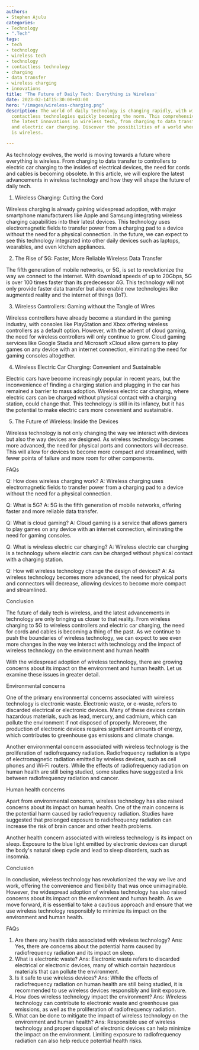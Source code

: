 ```yaml
---
authors:
- Stephen Ajulu
categories:
- Technology
- ".Tech"
tags:
- tech
- technology
- wireless tech
- technology
- contactless technology
- charging
- data transfer
- wireless charging
- innovations
title: 'The Future of Daily Tech: Everything is Wireless'
date: 2023-02-14T15:30:00+03:00
hero: "/images/wireless-charging.png"
description: The world of daily technology is changing rapidly, with wireless and
  contactless technologies quickly becoming the norm. This comprehensive guide explores
  the latest innovations in wireless tech, from charging to data transfer to controllers
  and electric car charging. Discover the possibilities of a world where everything
  is wireless.

---
```

As technology evolves, the world is moving towards a future where everything is wireless. From charging to data transfer to controllers to electric car charging to the insides of electrical devices, the need for cords and cables is becoming obsolete. In this article, we will explore the latest advancements in wireless technology and how they will shape the future of daily tech.

1. Wireless Charging: Cutting the Cord

Wireless charging is already gaining widespread adoption, with major smartphone manufacturers like Apple and Samsung integrating wireless charging capabilities into their latest devices. This technology uses electromagnetic fields to transfer power from a charging pad to a device without the need for a physical connection. In the future, we can expect to see this technology integrated into other daily devices such as laptops, wearables, and even kitchen appliances.

2. The Rise of 5G: Faster, More Reliable Wireless Data Transfer

The fifth generation of mobile networks, or 5G, is set to revolutionize the way we connect to the internet. With download speeds of up to 20Gbps, 5G is over 100 times faster than its predecessor 4G. This technology will not only provide faster data transfer but also enable new technologies like augmented reality and the internet of things (IoT).

3. Wireless Controllers: Gaming without the Tangle of Wires

Wireless controllers have already become a standard in the gaming industry, with consoles like PlayStation and Xbox offering wireless controllers as a default option. However, with the advent of cloud gaming, the need for wireless controllers will only continue to grow. Cloud gaming services like Google Stadia and Microsoft xCloud allow gamers to play games on any device with an internet connection, eliminating the need for gaming consoles altogether.

4. Wireless Electric Car Charging: Convenient and Sustainable

Electric cars have become increasingly popular in recent years, but the inconvenience of finding a charging station and plugging in the car has remained a barrier to mass adoption. Wireless electric car charging, where electric cars can be charged without physical contact with a charging station, could change that. This technology is still in its infancy, but it has the potential to make electric cars more convenient and sustainable.

5. The Future of Wireless: Inside the Devices

Wireless technology is not only changing the way we interact with devices but also the way devices are designed. As wireless technology becomes more advanced, the need for physical ports and connectors will decrease. This will allow for devices to become more compact and streamlined, with fewer points of failure and more room for other components.

FAQs

Q: How does wireless charging work? A: Wireless charging uses electromagnetic fields to transfer power from a charging pad to a device without the need for a physical connection.

Q: What is 5G? A: 5G is the fifth generation of mobile networks, offering faster and more reliable data transfer.

Q: What is cloud gaming? A: Cloud gaming is a service that allows gamers to play games on any device with an internet connection, eliminating the need for gaming consoles.

Q: What is wireless electric car charging? A: Wireless electric car charging is a technology where electric cars can be charged without physical contact with a charging station.

Q: How will wireless technology change the design of devices? A: As wireless technology becomes more advanced, the need for physical ports and connectors will decrease, allowing devices to become more compact and streamlined.

Conclusion

The future of daily tech is wireless, and the latest advancements in technology are only bringing us closer to that reality. From wireless charging to 5G to wireless controllers and electric car charging, the need for cords and cables is becoming a thing of the past. As we continue to push the boundaries of wireless technology, we can expect to see even more changes in the way we interact with technology and the impact of wireless technology on the environment and human health

With the widespread adoption of wireless technology, there are growing concerns about its impact on the environment and human health. Let us examine these issues in greater detail.

Environmental concerns

One of the primary environmental concerns associated with wireless technology is electronic waste. Electronic waste, or e-waste, refers to discarded electrical or electronic devices. Many of these devices contain hazardous materials, such as lead, mercury, and cadmium, which can pollute the environment if not disposed of properly. Moreover, the production of electronic devices requires significant amounts of energy, which contributes to greenhouse gas emissions and climate change.

Another environmental concern associated with wireless technology is the proliferation of radiofrequency radiation. Radiofrequency radiation is a type of electromagnetic radiation emitted by wireless devices, such as cell phones and Wi-Fi routers. While the effects of radiofrequency radiation on human health are still being studied, some studies have suggested a link between radiofrequency radiation and cancer.

Human health concerns

Apart from environmental concerns, wireless technology has also raised concerns about its impact on human health. One of the main concerns is the potential harm caused by radiofrequency radiation. Studies have suggested that prolonged exposure to radiofrequency radiation can increase the risk of brain cancer and other health problems.

Another health concern associated with wireless technology is its impact on sleep. Exposure to the blue light emitted by electronic devices can disrupt the body's natural sleep cycle and lead to sleep disorders, such as insomnia.

Conclusion

In conclusion, wireless technology has revolutionized the way we live and work, offering the convenience and flexibility that was once unimaginable. However, the widespread adoption of wireless technology has also raised concerns about its impact on the environment and human health. As we move forward, it is essential to take a cautious approach and ensure that we use wireless technology responsibly to minimize its impact on the environment and human health.

FAQs

1. Are there any health risks associated with wireless technology? Ans: Yes, there are concerns about the potential harm caused by radiofrequency radiation and its impact on sleep.
2. What is electronic waste? Ans: Electronic waste refers to discarded electrical or electronic devices, many of which contain hazardous materials that can pollute the environment.
3. Is it safe to use wireless devices? Ans: While the effects of radiofrequency radiation on human health are still being studied, it is recommended to use wireless devices responsibly and limit exposure.
4. How does wireless technology impact the environment? Ans: Wireless technology can contribute to electronic waste and greenhouse gas emissions, as well as the proliferation of radiofrequency radiation.
5. What can be done to mitigate the impact of wireless technology on the environment and human health? Ans: Responsible use of wireless technology and proper disposal of electronic devices can help minimize the impact on the environment. Limiting exposure to radiofrequency radiation can also help reduce potential health risks.